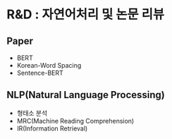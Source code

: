 # R&D : 자연어처리 및 논문 리뷰

## Paper

- BERT
- Korean-Word Spacing
- Sentence-BERT

## NLP(Natural Language Processing)

- 형태소 분석
- MRC(Machine Reading Comprehension)
- IR(Information Retrieval)
